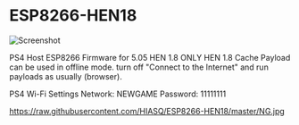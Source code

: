 # ESP8266-HEN18

![Screenshot](smp.jpg)

PS4 Host ESP8266 Firmware  for 5.05 HEN 1.8 
ONLY HEN 1.8 
Cache
Payload can be used in offline mode.  turn off "Connect to the Internet" and run payloads as usually (browser).

PS4 Wi-Fi Settings
Network: NEWGAME
Password: 11111111

https://raw.githubusercontent.com/HIASQ/ESP8266-HEN18/master/NG.jpg
